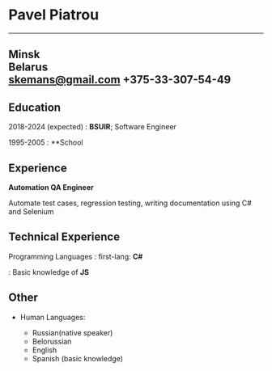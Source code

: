 Pavel Piatrou
============

-------------------
Minsk                     
Belarus          
skemans@gmail.com
+375-33-307-54-49
------------------- 

Education
---------

2018-2024 (expected)
:   **BSUIR**; Software Engineer

1995-2005
:   **School

Experience
----------

**Automation QA Engineer**

Automate test cases, regression testing, writing documentation using C# and Selenium


Technical Experience
--------------------

Programming Languages
:   first-lang: **C#**

:   Basic knowledge of **JS**

Other
----------------------------------------

* Human Languages:

     * Russian(native speaker)
     * Belorussian
     * English
     * Spanish (basic knowledge)
